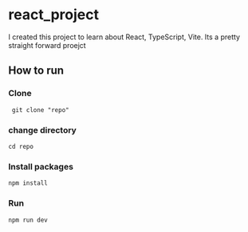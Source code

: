 # react_project

I created this project to learn about React, TypeScript, Vite. Its a pretty straight forward proejct

## How to run

### Clone

```
 git clone "repo"
```

### change directory

```
cd repo
```

### Install packages

```
npm install
```

### Run

```
npm run dev
```
